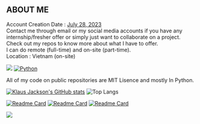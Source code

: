 ## ABOUT ME
Account Creation Date : [July 28, 2023](https://github.com/KlausJackson?tab=overview&from=2023-07-01&to=2023-07-31) <br>
Contact me through email or my social media accounts if you have any internship/fresher offer or simply just want to collaborate on a project. Check out my repos to know more about what I have to offer. <br>
I can do remote (full-time) and on-site (part-time). <br>
Location : Vietnam (on-site) <br>

![](https://img.shields.io/badge/License-MIT-blue.svg) [![Python](https://img.shields.io/badge/Python-3776AB?style=flat&logo=python&logoColor=white)](https://shields.io/) <br>

All of my code on public repositories are MIT Lisence and mostly In Python. <br>

[![Klaus Jackson's GitHub stats](https://github-readme-stats.vercel.app/api?username=KlausJackson&show_icons=true&hide=prs,contribs&theme=transparent&text_color=797ef6&rank_icon=percentile&show=discussions_started,discussions_answered)](https://github.com/anuraghazra/github-readme-stats)
![Top Langs](https://github-readme-stats.vercel.app/api/top-langs/?username=KlausJackson&layout=compact&show_icons=true&theme=transparent&text_color=797ef6)

[![Readme Card](https://github-readme-stats.vercel.app/api/pin/?username=KlausJackson&show_icons=true&theme=transparent&text_color=797ef6&repo=Student-Management-System)](https://github.com/KlausJackson/Student-Management-System)
[![Readme Card](https://github-readme-stats.vercel.app/api/pin/?username=KlausJackson&show_icons=true&theme=transparent&text_color=797ef6&repo=DataStructures_Algorithms)](https://github.com/KlausJackson/DataStructures_Algorithms)
[![Readme Card](https://github-readme-stats.vercel.app/api/pin/?username=KlausJackson&show_icons=true&theme=transparent&text_color=797ef6&repo=Chat-Room)](https://github.com/KlausJackson/Chat-Room)

![](https://github-profile-trophy.vercel.app/?username=KlausJackson&theme=radical&rank=S,C,A,B&no-frame=false&no-bg=true)

